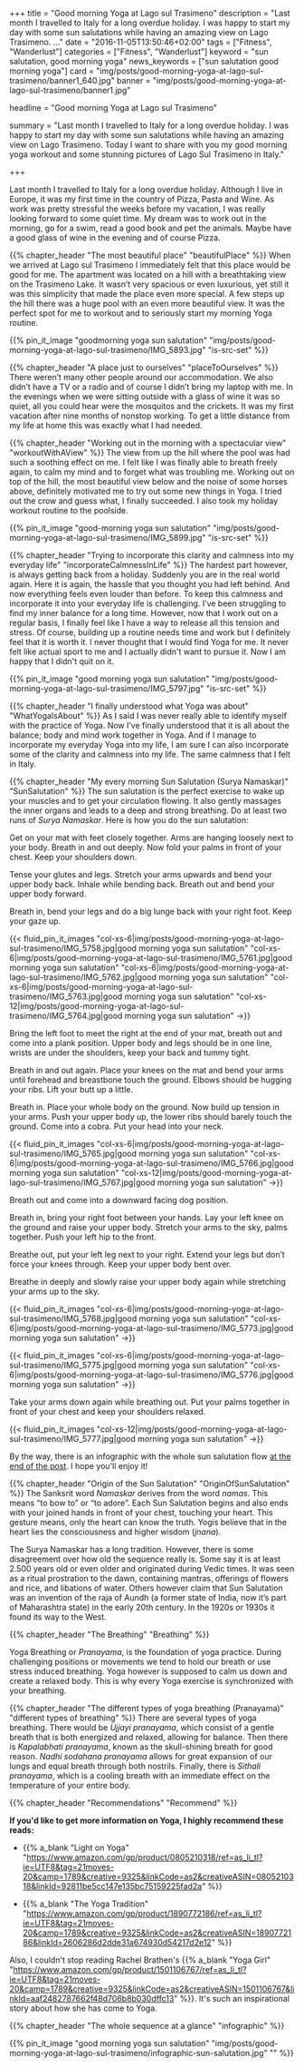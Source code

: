 +++
title = "Good morning Yoga at Lago sul Trasimeno"
description = "Last month I travelled to Italy for a long overdue holiday. I was happy to start my day with some sun salutations while having an amazing view on Lago Trasimeno. ..."
date = "2016-11-05T13:50:46+02:00"
tags = ["Fitness", "Wanderlust"]
categories = ["Fitness", "Wanderlust"]
keyword = "sun salutation, good morning yoga"
news_keywords = ["sun salutation good morning yoga"]
card = "img/posts/good-morning-yoga-at-lago-sul-trasimeno/banner1_640.jpg"
banner = "img/posts/good-morning-yoga-at-lago-sul-trasimeno/banner1.jpg"

headline = "Good morning Yoga at Lago sul Trasimeno"

summary = "Last month I travelled to Italy for a long overdue holiday. I was happy to start my day with some sun salutations while having an amazing view on Lago Trasimeno. Today I want to share with you my good morning yoga workout and some stunning pictures of Lago Sul Trasimeno in Italy."

+++

Last month I travelled to Italy for a long overdue holiday. Although I live in Europe, it was my first time in the country of Pizza, Pasta and Wine. 
As work was pretty stressful the weeks before my vacation, I was really looking forward to some quiet time. My dream was to work out in the morning, go for a swim, read a good book and pet the animals. Maybe have a good glass of wine in the evening and of course Pizza. 
 

{{% chapter_header "The most beautiful place" "beautifulPlace" %}}
When we arrived at Lago sul Trasimeno I immediately felt that this place would be good for me. The apartment was located on a hill with a breathtaking view on the Trasimeno Lake. It wasn’t very spacious or even luxurious, yet still it was this simplicity that made the place even more special.  A few steps up the hill there was a huge pool with an even more beautiful view. It was the perfect spot for me to workout and to seriously start my morning Yoga routine. 

{{% pin_it_image "goodmorning yoga sun salutation" "img/posts/good-morning-yoga-at-lago-sul-trasimeno/IMG_5893.jpg" "is-src-set" %}}

{{% chapter_header "A place just to ourselves" "placeToOurselves" %}}
There weren’t many other people around our accommodation. We also didn’t have a TV or a radio and of course I didn’t bring my laptop with me. In the evenings when we were sitting outside with a glass of wine it was so quiet, all you could hear were the mosquitos and the crickets. It was my first vacation after nine months of nonstop working. To get a little distance from my life at home this was exactly what I had needed. 


{{% chapter_header "Working out in the morning with a spectacular view" "workoutWithAView" %}}
The view from up the hill where the pool was had such a soothing effect on me. I felt like I was finally able to breath freely again, to calm my mind and to forget what was troubling me. Working out on top of the hill, the most beautiful view below and the noise of some horses above, definitely motivated me to try out some new things in Yoga.  I tried out the crow and guess what, I finally succeeded. I also took my holiday workout routine to the poolside. 

{{% pin_it_image "good-morning yoga sun salutation" "img/posts/good-morning-yoga-at-lago-sul-trasimeno/IMG_5899.jpg" "is-src-set" %}}

{{% chapter_header "Trying to incorporate this clarity and calmness into my everyday life" "incorporateCalmnessInLife" %}}
The hardest part however, is always getting back from a holiday. Suddenly you are in the real world again. Here it is again, the hassle that you thought you had left behind. And now everything feels even louder than before. To keep this calmness and incorporate it into your everyday life is challenging. I’ve been struggling to find my inner balance for a long time. However, now that I work out on a regular basis, I finally feel like I have a way to release all this tension and stress. Of course, building up a routine needs time and work but I definitely feel that it is worth it. I never thought that I would find Yoga for me. It never felt like actual sport to me and I actually didn't want to pursue it. Now I am happy that I didn't quit on it.

{{% pin_it_image "good morning yoga sun salutation" "img/posts/good-morning-yoga-at-lago-sul-trasimeno/IMG_5797.jpg" "is-src-set" %}}

{{% chapter_header "I finally understood what Yoga was about" "WhatYogaIsAbout" %}}
As I said I was never really able to identify myself with the practice of Yoga. Now I’ve finally understood that it is all about the balance; body and mind work together in Yoga. And if I manage to incorporate my everyday Yoga into my life, I am sure I can also incorporate some of the clarity and calmness into my life. The same calmness that I felt in Italy. 

{{% chapter_header "My every morning Sun Salutation (Surya Namaskar)" "SunSalutation" %}}
The sun salutation is the perfect exercise to wake up your muscles and to get your circulation flowing. It also gently massages the inner organs and leads to a deep and strong breathing. Do at least two runs of *Surya Namaskar*. Here is how you do the sun salutation:


Get on your mat with feet closely together. Arms are hanging loosely next to your body. Breath in and out deeply.
Now fold your palms in front of your chest. Keep your shoulders down.

Tense your glutes and legs. Stretch your arms upwards and bend your upper body back. Inhale while bending back.
Breath out and bend your upper body forward.

Breath in, bend your legs and do a big lunge back with your right foot. Keep your gaze up. 

{{< fluid_pin_it_images
  "col-xs-6|img/posts/good-morning-yoga-at-lago-sul-trasimeno/IMG_5758.jpg|good morning yoga sun salutation"
  "col-xs-6|img/posts/good-morning-yoga-at-lago-sul-trasimeno/IMG_5761.jpg|good morning yoga sun salutation"
  "col-xs-6|img/posts/good-morning-yoga-at-lago-sul-trasimeno/IMG_5762.jpg|good morning yoga sun salutation"
  "col-xs-6|img/posts/good-morning-yoga-at-lago-sul-trasimeno/IMG_5763.jpg|good morning yoga sun salutation"
  "col-xs-12|img/posts/good-morning-yoga-at-lago-sul-trasimeno/IMG_5764.jpg|good morning yoga sun salutation"
->}}

Bring the left foot to meet the right at the end of your mat, breath out and come into a plank position. Upper body and legs should be in one line, wrists are under the shoulders, keep your back and tummy tight.

Breath in and out again. Place your knees on the mat and bend your arms until forehead and breastbone touch the ground. Elbows should be hugging your ribs. Lift your butt up a little. 


Breath in. Place your whole body on the ground. Now build up tension in your arms. Push your upper body up, the lower ribs should barely touch the ground. Come into a cobra. Put your head into your neck.

{{< fluid_pin_it_images
  "col-xs-6|img/posts/good-morning-yoga-at-lago-sul-trasimeno/IMG_5765.jpg|good morning yoga sun salutation"
  "col-xs-6|img/posts/good-morning-yoga-at-lago-sul-trasimeno/IMG_5766.jpg|good morning yoga sun salutation"
  "col-xs-12|img/posts/good-morning-yoga-at-lago-sul-trasimeno/IMG_5767.jpg|good morning yoga sun salutation"
->}}

Breath out and come into a downward facing dog position. 

Breath in, bring your right foot between your hands. Lay your left knee on the ground and raise your upper body. Stretch your arms to the sky, palms together. Push your left hip to the front. 


Breathe out, put your left leg next to your right. Extend your legs but don’t force your knees through. Keep your upper body bent over. 

Breathe in deeply and slowly raise your upper body again while stretching your arms up to the sky. 

{{< fluid_pin_it_images
  "col-xs-6|img/posts/good-morning-yoga-at-lago-sul-trasimeno/IMG_5768.jpg|good morning yoga sun salutation"
  "col-xs-6|img/posts/good-morning-yoga-at-lago-sul-trasimeno/IMG_5773.jpg|good morning yoga sun salutation"
->}}



{{< fluid_pin_it_images
  "col-xs-6|img/posts/good-morning-yoga-at-lago-sul-trasimeno/IMG_5775.jpg|good morning yoga sun salutation"
  "col-xs-6|img/posts/good-morning-yoga-at-lago-sul-trasimeno/IMG_5776.jpg|good morning yoga sun salutation"
->}}



Take your arms down again while breathing out. Put your palms together in front of your chest and keep your shoulders relaxed. 

{{< fluid_pin_it_images
  "col-xs-12|img/posts/good-morning-yoga-at-lago-sul-trasimeno/IMG_5777.jpg|good morning yoga sun salutation"
->}}

By the way, there is an infographic with the whole sun salutation flow [at the end of the post](#infographic). I hope you'll enjoy it!

{{% chapter_header "Origin of the Sun Salutation" "OriginOfSunSalutation" %}}
The Sanksrit word *Namaskar* derives from the word *namas*. This means “to bow to” or “to adore”. Each Sun Salutation begins and also ends with your joined hands in front of your chest, touching your heart. This gesture means, only the heart can know the truth. Yogis believe that in the heart lies the consciousness and higher wisdom (*jnana*).

The Surya Namaskar has a long tradition. However, there is some disagreement over how old the sequence really is. Some say it is at least 2.500 years old or even older and originated during Vedic times. It was seen as a ritual prostration to the dawn, containing mantras, offerings of flowers and rice, and libations of water.  Others however claim that Sun Salutation was an invention of the raja of Aundh (a former state of India, now it’s part of Maharashtra state) in the early 20th century. In the 1920s or 1930s it found its way to the West.

{{% chapter_header "The Breathing" "Breathing" %}}

Yoga Breathing or *Pranayama*, is the foundation of yoga practice. During challenging positions or movements we tend to hold our breath or use stress induced breathing. Yoga however is supposed to calm us down and create a relaxed body. This is why every Yoga exercise is synchronized with your breathing. 

{{% chapter_header "The different types of yoga breathing (Pranayama)" "different types of breathing" %}}
There are several types of yoga breathing.  There would be *Ujjayi pranayama*, which consist of a gentle breath that is both energized and relaxed, allowing for balance. Then there is *Kapalabhati pranayama*, known as the skull-shining breath for good reason. *Nadhi sodahana pranayama* allows for great expansion of our lungs and equal breath through both nostrils. Finally, there is *Sithali pranayama*, which is a cooling breath with an immediate effect on the temperature of your entire body. 

{{% chapter_header "Recommendations" "Recommend" %}}

**If you'd like to get more information on Yoga, I highly recommend these reads:**

* {{% a_blank "Light on Yoga" "https://www.amazon.com/gp/product/0805210318/ref=as_li_tl?ie=UTF8&tag=21moves-20&camp=1789&creative=9325&linkCode=as2&creativeASIN=0805210318&linkId=92811be5cc147e135bc75159225fad2a" %}}

* {{% a_blank "The Yoga Tradition" "https://www.amazon.com/gp/product/1890772186/ref=as_li_tl?ie=UTF8&tag=21moves-20&camp=1789&creative=9325&linkCode=as2&creativeASIN=1890772186&linkId=2606286d2dde31a674930d54217d2e12" %}}


Also, I couldn't stop reading Rachel Brathen's {{% a_blank "Yoga Girl" "https://www.amazon.com/gp/product/1501106767/ref=as_li_tl?ie=UTF8&tag=21moves-20&camp=1789&creative=9325&linkCode=as2&creativeASIN=1501106767&linkId=aaf2482787662f48d706b8b030dffc13" %}}. It's such an inspirational story about how she has come to Yoga.

{{% chapter_header "The whole sequence at a glance" "infographic" %}}

<div class="row">
  <div class="col-md-7 col-centered">
    {{% pin_it_image "good morning yoga sun salutation" "img/posts/good-morning-yoga-at-lago-sul-trasimeno/infographic-sun-salutation.jpg" "" %}}
  </div>
</div>
